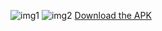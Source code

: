 ![img1](https://github.com/user-attachments/assets/efcc0feb-74f2-41f8-b11b-0cf013a04d3d)
![img2](https://github.com/user-attachments/assets/5f04d3c2-cec2-44f0-9c54-240a5661d096)
[Download the APK](https://drive.google.com/file/d/1uVInFUwAFvztB6qB4WHc_ZZmCA01M2fY/view?usp=sharing)

